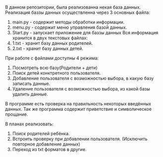 В данном репозитории, была реализованна некая база данных.
Реализация баззы данных осуществленна через 3 основных файла:
1. main.py - содержит методы обработки информации.
2. menu.py - содержит меню управления базой данных.
3. Start.py - запускает приложение для баззы данных
Вся информация хранится в двух текстовых файлах:
1. 1.txt - хранит базу данных родителей.
2. 2.txt - хранит базу данных детей.

При работе с файлами доступны 4 режима: 
1. Посмотреть всю базу(Родители + дети)
2. Поиск детей конктретного пользователя.
3. Добавление пользователя с возможностью выбора, в какую базу записать данные.
4. Удаление пользователя с возможностью выбора, из какой базы удалить данные.

В программе есть проверка на правильность некоторых введённых данных.
Так же программа содержит приветствие и символическое прощание.

В планах реализовать:
1. Поиск родителей ребёнка.
2. Встроить проверку при  добавлении пользователя. (Исключить повторное добавление данных)
3. Переход из txt форматов в другие.